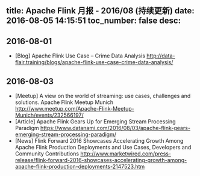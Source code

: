 title: Apache Flink 月报 - 2016/08 (持续更新)
date: 2016-08-05 14:15:51
toc_number: false
desc:
---

## 2016-08-01
- [Blog]  Apache Flink Use Case – Crime Data Analysis  http://data-flair.training/blogs/apache-flink-use-case-crime-data-analysis/


## 2016-08-03

- [Meetup]  A view on the world of streaming: use cases, challenges and solutions. Apache Flink Meetup Munich  http://www.meetup.com/Apache-Flink-Meetup-Munich/events/232566197/
- [Article] Apache Flink Gears Up for Emerging Stream Processing Paradigm https://www.datanami.com/2016/08/03/apache-flink-gears-emerging-stream-processing-paradigm/
- [News] Flink Forward 2016 Showcases Accelerating Growth Among Apache Flink Production Deployments and Use Cases, Developers and Community Contributions http://www.marketwired.com/press-release/flink-forward-2016-showcases-accelerating-growth-among-apache-flink-production-deployments-2147523.htm

<!--more-->